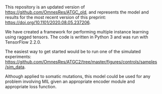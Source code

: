 This repository is an updated version of https://github.com/OmnesRes/ATGC_old, and represents the model and results for the most recent version of this preprint: https://doi.org/10.1101/2020.08.05.237206.

We have created a framework for performing multiple instance learning using ragged tensors.  The code is written in Python 3 and was run with TensorFlow 2.2.0.

The easiest way to get started would be to run one of the simulated experiments: https://github.com/OmnesRes/ATGC2/tree/master/figures/controls/samples/sim_data.

Although applied to somatic mutations, this model could be used for any problem involving MIL given an appropriate encoder module and appropriate loss function.
